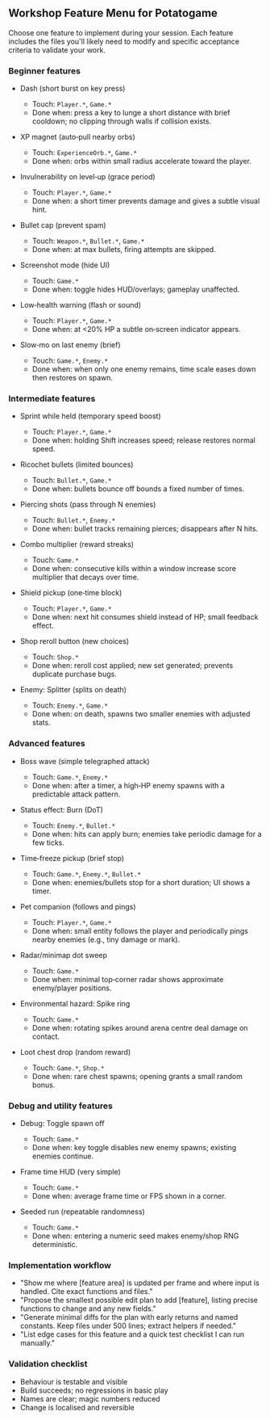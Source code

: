 ## Workshop Feature Menu for Potatogame

Choose one feature to implement during your session. Each feature includes the files you'll likely need to modify and specific acceptance criteria to validate your work.

### Beginner features 
- Dash (short burst on key press)
  - Touch: `Player.*`, `Game.*`
  - Done when: press a key to lunge a short distance with brief cooldown; no clipping through walls if collision exists.

- XP magnet (auto‑pull nearby orbs)
  - Touch: `ExperienceOrb.*`, `Game.*`
  - Done when: orbs within small radius accelerate toward the player.

- Invulnerability on level‑up (grace period)
  - Touch: `Player.*`, `Game.*`
  - Done when: a short timer prevents damage and gives a subtle visual hint.

- Bullet cap (prevent spam)
  - Touch: `Weapon.*`, `Bullet.*`, `Game.*`
  - Done when: at max bullets, firing attempts are skipped.

- Screenshot mode (hide UI)
  - Touch: `Game.*`
  - Done when: toggle hides HUD/overlays; gameplay unaffected.

- Low‑health warning (flash or sound)
  - Touch: `Player.*`, `Game.*`
  - Done when: at <20% HP a subtle on‑screen indicator appears.

- Slow‑mo on last enemy (brief)
  - Touch: `Game.*`, `Enemy.*`
  - Done when: when only one enemy remains, time scale eases down then restores on spawn.

### Intermediate features 
- Sprint while held (temporary speed boost)
  - Touch: `Player.*`, `Game.*`
  - Done when: holding Shift increases speed; release restores normal speed.

- Ricochet bullets (limited bounces)
  - Touch: `Bullet.*`, `Game.*`
  - Done when: bullets bounce off bounds a fixed number of times.

- Piercing shots (pass through N enemies)
  - Touch: `Bullet.*`, `Enemy.*`
  - Done when: bullet tracks remaining pierces; disappears after N hits.

- Combo multiplier (reward streaks)
  - Touch: `Game.*`
  - Done when: consecutive kills within a window increase score multiplier that decays over time.

- Shield pickup (one‑time block)
  - Touch: `Player.*`, `Game.*`
  - Done when: next hit consumes shield instead of HP; small feedback effect.

- Shop reroll button (new choices)
  - Touch: `Shop.*`
  - Done when: reroll cost applied; new set generated; prevents duplicate purchase bugs.

- Enemy: Splitter (splits on death)
  - Touch: `Enemy.*`, `Game.*`
  - Done when: on death, spawns two smaller enemies with adjusted stats.

### Advanced features 
- Boss wave (simple telegraphed attack)
  - Touch: `Game.*`, `Enemy.*`
  - Done when: after a timer, a high‑HP enemy spawns with a predictable attack pattern.

- Status effect: Burn (DoT)
  - Touch: `Enemy.*`, `Bullet.*`
  - Done when: hits can apply burn; enemies take periodic damage for a few ticks.

- Time‑freeze pickup (brief stop)
  - Touch: `Game.*`, `Enemy.*`, `Bullet.*`
  - Done when: enemies/bullets stop for a short duration; UI shows a timer.

- Pet companion (follows and pings)
  - Touch: `Player.*`, `Game.*`
  - Done when: small entity follows the player and periodically pings nearby enemies (e.g., tiny damage or mark).

- Radar/minimap dot sweep
  - Touch: `Game.*`
  - Done when: minimal top‑corner radar shows approximate enemy/player positions.

- Environmental hazard: Spike ring
  - Touch: `Game.*`
  - Done when: rotating spikes around arena centre deal damage on contact.

- Loot chest drop (random reward)
  - Touch: `Game.*`, `Shop.*`
  - Done when: rare chest spawns; opening grants a small random bonus.

### Debug and utility features 
- Debug: Toggle spawn off
  - Touch: `Game.*`
  - Done when: key toggle disables new enemy spawns; existing enemies continue.

- Frame time HUD (very simple)
  - Touch: `Game.*`
  - Done when: average frame time or FPS shown in a corner.

- Seeded run (repeatable randomness)
  - Touch: `Game.*`
  - Done when: entering a numeric seed makes enemy/shop RNG deterministic.

### Implementation workflow
- "Show me where [feature area] is updated per frame and where input is handled. Cite exact functions and files."
- "Propose the smallest possible edit plan to add [feature], listing precise functions to change and any new fields."
- "Generate minimal diffs for the plan with early returns and named constants. Keep files under 500 lines; extract helpers if needed."
- "List edge cases for this feature and a quick test checklist I can run manually."

### Validation checklist
- Behaviour is testable and visible
- Build succeeds; no regressions in basic play
- Names are clear; magic numbers reduced
- Change is localised and reversible

